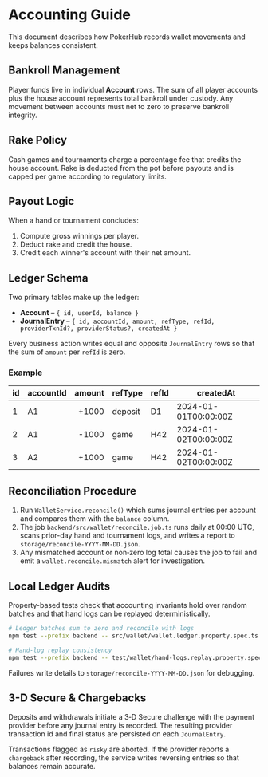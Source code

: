 # Accounting Guide

This document describes how PokerHub records wallet movements and keeps balances consistent.

## Bankroll Management

Player funds live in individual **Account** rows.  The sum of all player
accounts plus the house account represents total bankroll under custody.  Any
movement between accounts must net to zero to preserve bankroll integrity.

## Rake Policy

Cash games and tournaments charge a percentage fee that credits the house
account.  Rake is deducted from the pot before payouts and is capped per game
according to regulatory limits.

## Payout Logic

When a hand or tournament concludes:

1. Compute gross winnings per player.
2. Deduct rake and credit the house.
3. Credit each winner's account with their net amount.

## Ledger Schema

Two primary tables make up the ledger:

- **Account** – `{ id, userId, balance }`
- **JournalEntry** – `{ id, accountId, amount, refType, refId, providerTxnId?, providerStatus?, createdAt }`

Every business action writes equal and opposite `JournalEntry` rows so that the sum of `amount` per `refId` is zero.

### Example

| id | accountId | amount | refType | refId | createdAt |
|----|-----------|-------:|---------|-------|-----------|
| 1  | A1        |  +1000 | deposit | D1    | 2024-01-01T00:00:00Z |
| 2  | A1        |  -1000 | game    | H42   | 2024-01-02T00:00:00Z |
| 3  | A2        |  +1000 | game    | H42   | 2024-01-02T00:00:00Z |

## Reconciliation Procedure

1. Run `WalletService.reconcile()` which sums journal entries per account and compares them with the `balance` column.
2. The job `backend/src/wallet/reconcile.job.ts` runs daily at 00:00 UTC, scans prior-day hand and tournament logs, and writes a report to `storage/reconcile-YYYY-MM-DD.json`.
3. Any mismatched account or non‑zero log total causes the job to fail and emit a `wallet.reconcile.mismatch` alert for investigation.

## Local Ledger Audits

Property-based tests check that accounting invariants hold over random batches and that hand logs can be replayed deterministically.

```bash
# Ledger batches sum to zero and reconcile with logs
npm test --prefix backend -- src/wallet/wallet.ledger.property.spec.ts

# Hand-log replay consistency
npm test --prefix backend -- test/wallet/hand-logs.replay.property.spec.ts
```

Failures write details to `storage/reconcile-YYYY-MM-DD.json` for debugging.

## 3-D Secure & Chargebacks

Deposits and withdrawals initiate a 3‑D Secure challenge with the payment provider before any journal entry is recorded. The resulting provider transaction id and final status are persisted on each `JournalEntry`.

Transactions flagged as `risky` are aborted. If the provider reports a `chargeback` after recording, the service writes reversing entries so that balances remain accurate.


